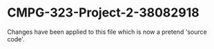 # CMPG-323-Project-2-38082918

Changes have been applied to this file which is now a pretend 'source code'.